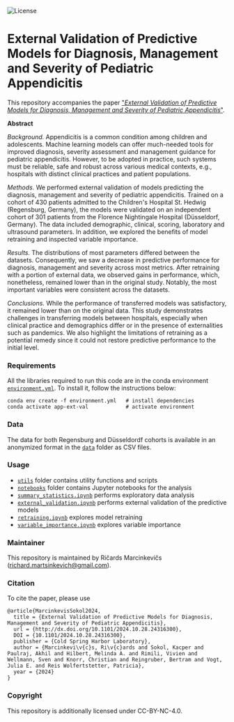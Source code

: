 ![License](https://img.shields.io/static/v1?label=license&message=CC-BY-NC-4.0&color=green)

# External Validation of Predictive Models for Diagnosis, Management and Severity of Pediatric Appendicitis

This repository accompanies the paper ["*External Validation of Predictive Models for Diagnosis, Management and Severity of Pediatric Appendicitis*"](https://doi.org/10.1101/2024.10.28.24316300).

**Abstract**

*Background.* Appendicitis is a common condition among children and adolescents. Machine learning models can offer much-needed tools for improved diagnosis, severity assessment and management guidance for pediatric appendicitis. However, to be adopted in practice, such systems must be reliable, safe and robust across various medical contexts, e.g., hospitals with distinct clinical practices and patient populations.

*Methods.* We performed external validation of models predicting the diagnosis, management and severity of pediatric appendicitis. Trained on a cohort of 430 patients admitted to the Children's Hospital St. Hedwig (Regensburg, Germany), the models were validated on an independent cohort of 301 patients from the Florence Nightingale Hospital (Düsseldorf, Germany). The data included demographic, clinical, scoring, laboratory and ultrasound parameters. In addition, we explored the benefits of model retraining and inspected variable importance.

*Results.* The distributions of most parameters differed between the datasets. Consequently, we saw a decrease in predictive performance for diagnosis, management and severity across most metrics. After retraining with a portion of external data, we observed gains in performance, which, nonetheless, remained lower than in the original study. Notably, the most important variables were consistent across the datasets.

*Conclusions.* While the performance of transferred models was satisfactory, it remained lower than on the original data. This study demonstrates challenges in transferring models between hospitals, especially when clinical practice and demographics differ or in the presence of externalities such as pandemics. We also highlight the limitations of retraining as a potential remedy since it could not restore predictive performance to the initial level.

### Requirements

All the libraries required to run this code are in the conda environment [`environment.yml`](environment.yml). To install it, follow the instructions below:
```
conda env create -f environment.yml   # install dependencies
conda activate app-ext-val            # activate environment
```

### Data

The data for both Regensburg and Düsseldordf cohorts is available in an anonymized format in the [`data`](data) folder as CSV files.

### Usage

- [`utils`](utils) folder contains utility functions and scripts
- [`notebooks`](notebooks) folder contains Jupyter notebooks for the analysis
- [`summary_statistics.ipynb`](notebooks/summary_statistics.ipynb) performs exploratory data analysis
- [`external_validation.ipynb`](notebooks/external_validation.ipynb) performs external validation of the predictive models
- [`retraining.ipynb`](notebooks/retraining.ipynb) explores model retraining
- [`variable_importance.ipynb`](notebooks/variable_importance.ipynb) explores variable importance

### Maintainer 

This repository is maintained by Ričards Marcinkevičs ([richard.martsinkevich@gmail.com](mailto:richard.martsinkevich@gmail.com)).

### Citation

To cite the paper, please use
```
@article{MarcinkevisSokol2024,
  title = {External Validation of Predictive Models for Diagnosis, Management and Severity of Pediatric Appendicitis},
  url = {http://dx.doi.org/10.1101/2024.10.28.24316300},
  DOI = {10.1101/2024.10.28.24316300},
  publisher = {Cold Spring Harbor Laboratory},
  author = {Marcinkevi\v{c}s, Ri\v{c}ards and Sokol, Kacper and Paulraj, Akhil and Hilbert, Melinda A. and Rimili, Vivien and Wellmann, Sven and Knorr, Christian and Reingruber, Bertram and Vogt, Julia E. and Reis Wolfertstetter, Patricia},
  year = {2024}
}
```

### Copyright

This repository is additionally licensed under CC-BY-NC-4.0.
